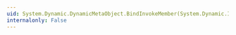 ```yaml
---
uid: System.Dynamic.DynamicMetaObject.BindInvokeMember(System.Dynamic.InvokeMemberBinder,System.Dynamic.DynamicMetaObject[])
internalonly: False
---
```

